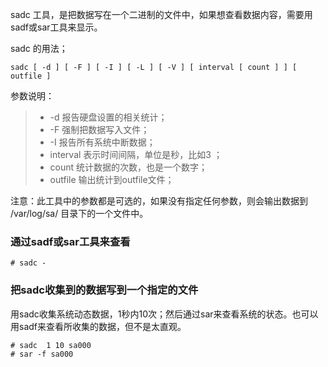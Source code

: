 sadc 工具，是把数据写在一个二进制的文件中，如果想查看数据内容，需要用sadf或sar工具来显示。

sadc 的用法；
```
sadc [ -d ] [ -F ] [ -I ] [ -L ] [ -V ] [ interval [ count ] ] [ outfile ]
```
参数说明：
> - -d 报告硬盘设置的相关统计；
> - -F 强制把数据写入文件；
> - -I 报告所有系统中断数据；
> - interval 表示时间间隔，单位是秒，比如3 ；
> - count 统计数据的次数，也是一个数字；
> - outfile 输出统计到outfile文件；

注意：此工具中的参数都是可选的，如果没有指定任何参数，则会输出数据到 /var/log/sa/ 目录下的一个文件中。

### 通过sadf或sar工具来查看
```
# sadc -
```
### 把sadc收集到的数据写到一个指定的文件
用sadc收集系统动态数据，1秒内10次；然后通过sar来查看系统的状态。也可以用sadf来查看所收集的数据，但不是太直观。
```
# sadc  1 10 sa000
# sar -f sa000
```